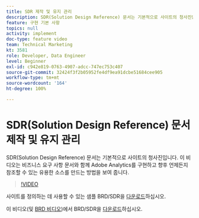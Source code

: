 ```yaml
---
title: SDR 제작 및 유지 관리
description: SDR(Solution Design Reference) 문서는 기본적으로 사이트의 청사진입니다. 이 비디오는 비즈니스 요구 사항 문서와 함께 Adobe Analytics를 구현하고 향후 언제든지 참조할 수 있는 유용한 소스를 만드는 방법을 보여 줍니다.
feature: 구현 기본 사항
topics: null
activity: implement
doc-type: feature video
team: Technical Marketing
kt: 3581
role: Developer, Data Engineer
level: Beginner
exl-id: c942e819-0763-4907-adcc-747ec753c407
source-git-commit: 32424f3f2b05952fe4df9ea91dcbe51684cee905
workflow-type: tm+mt
source-wordcount: '164'
ht-degree: 100%

---
```


# SDR(Solution Design Reference) 문서 제작 및 유지 관리

SDR(Solution Design Reference) 문서는 기본적으로 사이트의 청사진입니다. 이 비디오는 비즈니스 요구 사항 문서와 함께 Adobe Analytics를 구현하고 향후 언제든지 참조할 수 있는 유용한 소스를 만드는 방법을 보여 줍니다.

>[!VIDEO](https://video.tv.adobe.com/v/28754/?quality=12)

사이트를 정의하는 데 사용할 수 있는 샘플 BRD/SDR을 [다운로드](https://analytics.enablementadobe.com/files/brd-sdr-sample-template.xlsx)하십시오.

이 비디오(및 [BRD 비디오](creating-a-business-requirements-document.md))에서 BRD/SDR을 [다운로드](https://analytics.enablementadobe.com/files/geometrixx-clothiers-brd-sdr.xlsx)하십시오.
